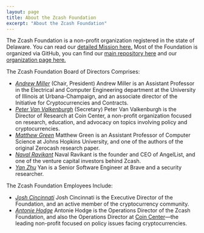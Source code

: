 ```yaml
---
layout: page
title: About the Zcash Foundation
excerpt: "About the Zcash Foundation"
---
```


The Zcash Foundation is a non-profit organization registered in the state of Delaware. You can read our [detailed Mission here.](https://github.com/ZcashFoundation/ZcashFoundation/blob/master/MISSION.md) Most of the Foundation is organized via GitHub, you can find our [main repository here](https://github.com/ZcashFoundation/ZcashFoundation/) and our [organization page here.](https://github.com/ZcashFoundation)

The Zcash Foundation Board of Directors Comprises:

- [_Andrew Miller_](https://soc1024.com/) (Chair, President)
  Andrew Miller is an Assistant Professor in the Electrical and Computer Engineering department at the University of Illinois at Urbana-Champaign, and an associate director of the Initiative for Cryptocurrencies and Contracts.
- [_Peter Van Valkenburgh_](http://www.petervv.com/) (Secretary)
  Peter Van Valkenburgh is the Director of Research at Coin Center, a non-profit organization focused on research, education, and advocacy on topics involving policy and cryptocurrencies.
- [_Matthew Green_](https://isi.jhu.edu/~mgreen/)
  Matthew Green is an Assistant Professor of Computer Science at Johns Hopkins University, and one of the authors of the original Zerocash research paper. 
- [_Naval Ravikant_](https://angel.co/naval)
  Naval Ravikant is the founder and CEO of AngelList, and one of the venture capital investors behind Zcash.
- [_Yan Zhu_](https://diracdeltas.github.io/)
  Yan is a Senior Software Engineer at Brave and a security researcher.
  
The Zcash Foundation Employees Include:

- [_Josh Cincinnati_](https://twitter.com/acityinohio)
  Josh Cincinnati is the Executive Director of the Foundation, and an active member of the cryptocurrency community.
- [_Antonie Hodge_](https://twitter.com/antoniehodge)
  Antonie Hodge is the Operations Director of the Zcash Foundation, and also the Operations Director at [Coin Center](https://coincenter.org/)—the leading non-profit focused on policy issues facing cryptocurrencies.
